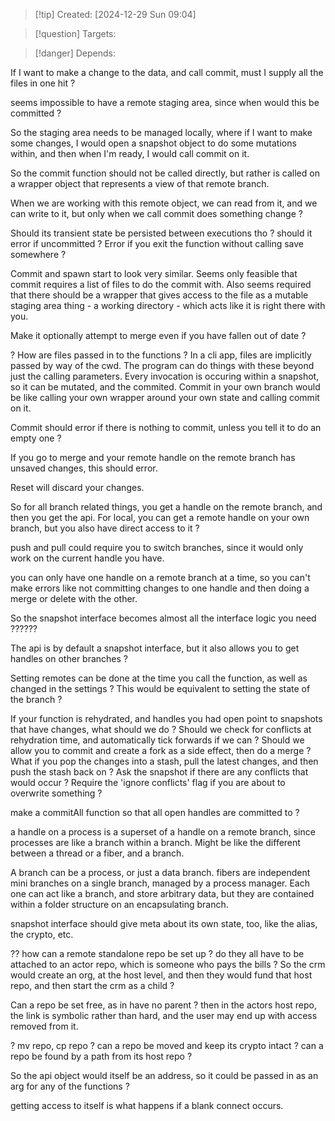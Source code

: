 
>[!tip] Created: [2024-12-29 Sun 09:04]

>[!question] Targets: 

>[!danger] Depends: 

If I want to make a change to the data, and call commit, must I supply all the files in one hit ?

seems impossible to have a remote staging area, since when would this be committed ?

So the staging area needs to be managed locally, where if I want to make some changes, I would open a snapshot object to do some mutations within, and then when I'm ready, I would call commit on it.

So the commit function should not be called directly, but rather is called on a wrapper object that represents a view of that remote branch.

When we are working with this remote object, we can read from it, and we can write to it, but only when we call commit does something change  ?

Should its transient state be persisted between executions tho ? should it error if uncommitted ?
Error if you exit the function without calling save somewhere ?

Commit and spawn start to look very similar.  Seems only feasible that commit requires a list of files to do the commit with.  Also seems required that there should be a wrapper that gives access to the file as a mutable staging area thing - a working directory - which acts like it is right there with you.

Make it optionally attempt to merge even if you have fallen out of date ?

? How are files passed in to the functions ?
In a cli app, files are implicitly passed by way of the cwd.  The program can do things with these beyond just the calling parameters.  Every invocation is occuring within a snapshot, so it can be mutated, and the commited.  Commit in your own branch would be like calling your own wrapper around your own state and calling commit on it.

Commit should error if there is nothing to commit, unless you tell it to do an empty one ?

If you go to merge and your remote handle on the remote branch has unsaved changes, this should error. 

Reset will discard your changes.

So for all branch related things, you get a handle on the remote branch, and then you get the api.
For local, you can get a remote handle on your own branch, but you also have direct access to it ?

push and pull could require you to switch branches, since it would only work on the current handle you have.

you can only have one handle on a remote branch at a time, so you can't make errors like not committing changes to one handle and then doing a merge or delete with the other.

So the snapshot interface becomes almost all the interface logic you need ??????

The api is by default a snapshot interface, but it also allows you to get handles on other branches ?

Setting remotes can be done at the time you call the function, as well as changed in the settings ?
This would be equivalent to setting the state of the branch ?

If your function is rehydrated, and handles you had open point to snapshots that have changes, what should we do ?
Should we check for conflicts at rehydration time, and automatically tick forwards if we can ?
Should we allow you to commit and create a fork as a side effect, then do a merge ?
What if you pop the changes into a stash, pull the latest changes, and then push the stash back on ?
Ask the snapshot if there are any conflicts that would occur ?
Require the 'ignore conflicts' flag if you are about to overwrite something ?

make a commitAll function so that all open handles are committed to ?

a handle on a process is a superset of a handle on a remote branch, since processes are like a branch within a branch.  Might be like the different between a thread or a fiber, and a branch.

A branch can be a process, or just a data branch.
fibers are independent mini branches on a single branch, managed by a process manager.
Each one can act like a branch, and store arbitrary data, but they are contained within a folder structure on an encapsulating branch.

snapshot interface should give meta about its own state, too, like the alias, the crypto, etc.

?? how can a remote standalone repo be set up ?  do they all have to be attached to an actor repo, which is someone who pays the bills ?  So the crm would create an org, at the host level, and then they would fund that host repo, and then start the crm as a child ?

Can a repo be set free, as in have no parent ?  then in the actors host repo, the link is symbolic rather than hard, and the user may end up with access removed from it.

? mv repo, cp repo ?
can a repo be moved and keep its crypto intact ?
can a repo be found by a path from its host repo ?

So the api object would itself be an address, so it could be passed in as an arg for any of the functions ?

getting access to itself is what happens if a blank connect occurs.
